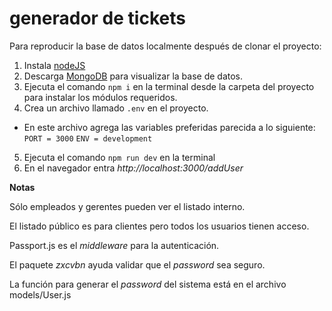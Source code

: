 # generador de tickets
Para reproducir la base de datos localmente después de clonar el proyecto:

1) Instala [nodeJS](https://nodejs.org/es/)
2) Descarga [MongoDB](https://www.mongodb.com/download-center?jmp=hero#compass) para visualizar la base de datos.
3) Ejecuta el comando `npm i` en la terminal desde la carpeta del proyecto para instalar los módulos requeridos.
4) Crea un archivo llamado `.env` en el proyecto.
- En este archivo agrega las variables preferidas parecida a lo siguiente:
`PORT = 3000`
`ENV = development`
5)  Ejecuta el comando `npm run dev` en la terminal
6) En el navegador entra *http://localhost:3000/addUser*


**Notas**

Sólo empleados y gerentes pueden ver el listado interno.

El listado público es para clientes pero todos los usuarios tienen acceso. 

Passport.js es el *middleware* para la autenticación.

El paquete *zxcvbn* ayuda validar que el *password* sea seguro.

La función para generar el *password* del sistema está en el archivo models/User.js
